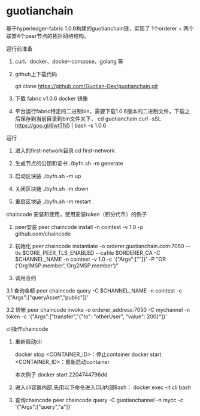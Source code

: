 # guotianchain

基于hyperledger-fabric 1.0.6构建的guotianchain链，实现了 1个orderer + 两个联盟4个peer节点的拓扑网络结构。

运行前准备
1. curl、docker、docker-compose、golang 等

2. github上下载代码
   
   git clone https://github.com/Guotian-Dev/guotianchain.git

3. 下载 fabric v1.0.6 docker 镜像
  
4. 平台运行fabric特定的二进制bin，需要下载1.0.6版本的二进制文件，下载之后保存到当前目录到bin文件夹下，
   cd guotianchain
   curl -sSL https://goo.gl/6wtTN5 | bash -s 1.0.6


运行
1. 进入的first-network目录
   cd first-network

2. 生成节点的公钥和证书
   ./byfn.sh -m generate

3. 启动区块链
   ./byfn.sh -m up

4. 关闭区块链
   ./byfn.sh -m down

5. 重启区块链
   ./byfn.sh -m restart


chaincode 安装和使用，使用安装token（积分代币）的例子
1. peer安装
   peer chaincode install -n cointest -v 1.0 -p github.com/chaincode

2. 初始化
   peer chaincode instantiate -o orderer.guotianchain.com:7050 --tls $CORE_PEER_TLS_ENABLED --cafile $ORDERER_CA -C $CHANNEL_NAME -n cointest -v 1.0 -c '{"Args":[""]}' -P "OR ('Org1MSP.member','Org2MSP.member')" 

3. 调用合约

3.1 查询金额
   peer chaincode query -C $CHANNEL_NAME -n cointest -c '{"Args":["queryAsset","public"]}'

3.2 转帐
   peer chaincode invoke -o orderer_address:7050 -C mychannel -n token -c '{"Args":["transfer","{"to": "otherUser", "value": 200}"]}'

cli操作chaincode
1. 重新启动cli
   
   docker stop <CONTAINER_ID>：停止container
   docker start <CONTAINER_ID>：重新启动container

   本次例子
   docker start 2204744796dd

2. 进入cli容器内部,先用以下命令进入CLI内部Bash：
   docker exec -it cli bash

3. 查询chaincode
   peer chaincode query -C guotianchannel -n mycc -c '{"Args":["query","a"]}'










